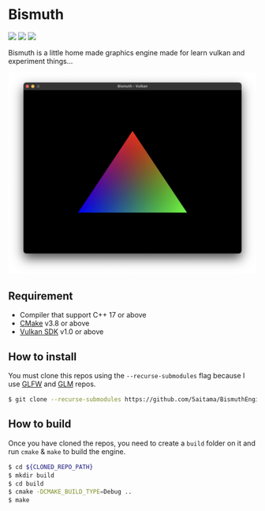 # Bismuth
![](https://img.shields.io/badge/Windows-Compatible-green)
![](https://img.shields.io/badge/macOS-Compatible-green)
![](https://img.shields.io/badge/Linux-Unknow-lightgrey)

Bismuth is a little home made graphics engine made for learn vulkan and experiment things...

![](img/screenshot.png)

## Requirement
- Compiler that support C++ 17 or above
- [CMake](https://cmake.org/download/) v3.8 or above
- [Vulkan SDK](https://vulkan.lunarg.com/) v1.0 or above

## How to install
You must clone this repos using the `--recurse-submodules` flag because I use [GLFW](https://github.com/glfw/glfw.git) and [GLM](https://github.com/g-truc/glm.git) repos.
```sh
$ git clone --recurse-submodules https://github.com/5aitama/BismuthEngine
```

## How to build
Once you have cloned the repos, you need to create a `build` folder on it and run `cmake` & `make` to build the engine.
```sh
$ cd ${CLONED_REPO_PATH}
$ mkdir build
$ cd build
$ cmake -DCMAKE_BUILD_TYPE=Debug ..
$ make
```